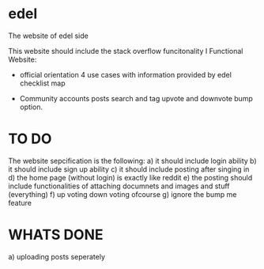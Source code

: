 # edel
The website of edel side

This website should include the stack overflow funcitonality
I
Functional Website:

* official orientation
	4 use cases with information provided by edel
			checklist
			map

* Community
	accounts
	posts
	search and tag
	upvote and downvote
	bump option.


# TO DO
The website sepcification is the following:
a) it should include login ability
b) it should include sign up ability
c) it should include posting after singing in
d) the home page (without login) is exactly like reddit
e) the posting should include functionalities of attaching documnets and images and stuff (everything)
f) up voting down voting ofcourse
g) ignore the bump me feature



# WHATS DONE
a) uploading posts seperately